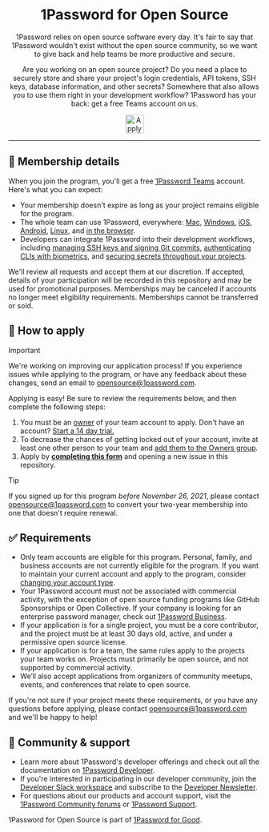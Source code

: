 <div align="center">
  <h1>1Password for Open Source</h1>
  <p>1Password relies on open source software every day. It's fair to say that 1Password wouldn't exist without the open source community, so we want to give back and help teams be more productive and secure.</p>
  <p>Are you working on an open source project? Do you need a place to securely store and share your project's login credentials, API tokens, SSH keys, database information, and other secrets? Somewhere that also allows you to use them right in your development workflow? 1Password has your back: get a free Teams account on us.</p>
  <a href="#-how-to-apply">
    <img alt="Apply today" src=".github/apply-button.png" height="37"/>
  </a>
</div>

---

## 🎁 Membership details

When you join the program, you'll get a free [1Password Teams](https://1password.com/teams) account. Here's what you can expect:

- Your membership doesn't expire as long as your project remains eligible for the program.
- The whole team can use 1Password, everywhere: [Mac](https://1password.com/downloads/mac/), [Windows](https://1password.com/downloads/windows/), [iOS](https://1password.com/downloads/mac/), [Android](https://1password.com/downloads/android/), [Linux](https://1password.com/downloads/linux/), and [in the browser](https://1password.com/downloads/browser-extension/).
- Developers can integrate 1Password into their development workflows, including [managing SSH keys and signing Git commits](https://1password.com/developers/ssh), [authenticating CLIs with biometrics](https://1password.com/developers/cli), and [securing secrets throughout your projects](https://1password.com/developers/secrets-management).

We'll review all requests and accept them at our discretion. If accepted, details of your participation will be recorded in this repository and may be used for promotional purposes. Memberships may be canceled if accounts no longer meet eligibility requirements. Memberships cannot be transferred or sold.

## 📝 How to apply

> [!IMPORTANT]
> We're working on improving our application process! If you experience issues while applying to the program, or have any feedback about these changes, send an email to [opensource@1password.com](mailto:opensource@1password.com).

Applying is easy! Be sure to review the requirements below, and then complete the following steps:

1. You must be an [owner](https://support.1password.com/groups/#owners) of your team account to apply. Don't have an account? [Start a 14 day trial.](https://start.1password.com/signup/?t=B)
2. To decrease the chances of getting locked out of your account, invite at least one other person to your team and [add them to the Owners group](https://support.1password.com/groups/#manage-group-membership).
3. Apply by [**completing this form**](https://github.com/1Password/1password-teams-open-source/issues/new?labels=application&template=application.yml&title=Application+for+[project+name]) and opening a new issue in this repository.

> [!TIP]
> If you signed up for this program _before November 26, 2021_, please contact [opensource@1password.com](mailto:opensource@1password.com) to convert your two-year membership into one that doesn't require renewal.

## ✅ Requirements

- Only team accounts are eligible for this program. Personal, family, and business accounts are not currently eligible for the program. If you want to maintain your current account and apply to the program, consider [changing your account type](https://support.1password.com/change-account-type/).
- Your 1Password account must not be associated with commercial activity, with the exception of open source funding programs like GitHub Sponsorships or Open Collective. If your company is looking for an enterprise password manager, check out [1Password Business](https://1password.com/business/).
- If your application is for a single project, you must be a core contributor, and the project must be at least 30 days old, active, and under a permissive open source license.
- If your application is for a team, the same rules apply to the projects your team works on. Projects must primarily be open source, and not supported by commercial activity.
- We’ll also accept applications from organizers of community meetups, events, and conferences that relate to open source.

If you're not sure if your project meets these requirements, or you have any questions before applying, please contact [opensource@1password.com](mailto:opensource@1password.com) and we'll be happy to help!

## 💙 Community & support

- Learn more about 1Password's developer offerings and check out all the documentation on [1Password Developer](https://developer.1password.com/).
- If you're interested in participating in our developer community, join the [Developer Slack workspace](https://developer.1password.com/joinslack) and subscribe to the [Developer Newsletter](https://1password.com/dev-subscribe/).
- For questions about our products and account support, visit the [1Password Community forums](https://1password.community/) or [1Password Support](https://support.1password.com/).

1Password for Open Source is part of [1Password for Good](https://1password.com/for-good/).
